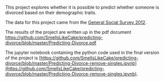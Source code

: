 This project explores whether it is possible to predict whether someone is divorced based on their demographic traits.

The data for this project came from the [General Social Survey 2012](https://www.icpsr.umich.edu/icpsrweb/ICPSR/studies/35478).

The results of the project are written up in the pdf document [https://github.com/SmellsLikeCake/predicting-divorce/blob/master/Predicting-Divorce.pdf ](https://github.com/SmellsLikeCake/predicting-divorce/blob/master/Predicting-Divorce.pdf)

The jupyter notebook containing the python code used in the final version of the project is [https://github.com/SmellsLikeCake/predicting-divorce/blob/master/Predicting-Divorce-remove-singles.ipynb](https://github.com/SmellsLikeCake/predicting-divorce/blob/master/Predicting-Divorce-remove-singles.ipynb).